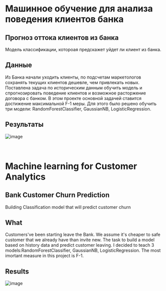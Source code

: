 # Машинное обучение для анализа поведения клиентов банка

## Прогноз оттока клиентов из банка

Модель классификации, котороая предскажет уйдет ли клиент из банка.

## Данные 

Из Банка начали уходить клиенты, по подсчетам маркетологов сохранять текущих клиентов дешевле, чем привлекать новых. Поставлена задача по историческим данным обучить модель и спрогнозировать поведение клиентов и возможное расторжение договора с банком. 
В этом проекте основной задачей ставится достижение максимальной F-1 меры. Для этого было решено обучить три модели: RandomForestClassifier, GaussianNB, LogisticRegression.

## Результаты
![image](https://user-images.githubusercontent.com/58337309/126971645-a6146b88-e0bb-4588-bb1a-8ffbbcaa85ed.png)


<br />

# Machine learning for Customer Analytics
## Bank Customer Churn Prediction

Building Classification model that will predict customer churn

## What 

Customers've been starting leave the Bank. We assume it's cheaper to safe customer that we already have than invite new. 
The task to build a model based on history data and predict customer leaving.
I decided to teach 3 models:RandomForestClassifier, GaussianNB, LogisticRegression. The most imortant measure in this project is F-1.

## Results
![image](https://user-images.githubusercontent.com/58337309/126971645-a6146b88-e0bb-4588-bb1a-8ffbbcaa85ed.png)
